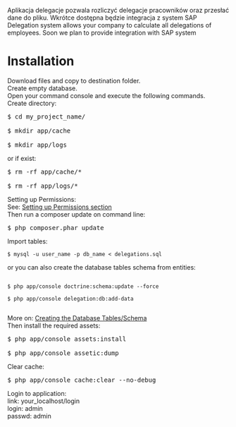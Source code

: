 Aplikacja delegacje pozwala rozliczyć delegacje pracowników oraz przesłać dane do pliku. Wkrótce dostępna będzie integracja z system SAP<br />
Delegation system allows your company to calculate all delegations of employees. Soon we plan to provide integration with SAP system

<h1>Installation</h1>

Download files and copy to destination folder.<br>
Create empty database.<br>
Open your command console and execute the following commands.<br>
Create directory:<br>
<pre>
$ cd my_project_name/<br>
$ mkdir app/cache<br>
$ mkdir app/logs</pre>
or if exist:<br>
<pre>
$ rm -rf app/cache/*<br>
$ rm -rf app/logs/*</pre>
Setting up Permissions:<br>
See: <a href="http://symfony.com/doc/current/book/installation.html#checking-symfony-application-configuration-and-setup">Setting up Permissions section</a><br>
Then run a composer update on command line:
<pre>$ php composer.phar update</pre>
Import tables:<br>
<pre><code>$ mysql -u user_name -p db_name &lt; delegations.sql</code></pre>
or you can also create the database tables schema from entities:<br>
<pre><code>
$ php app/console doctrine:schema:update --force<br>
$ php app/console delegation:db:add-data<br>
</code></pre>
More on: <a href="http://symfony.com/doc/current/book/doctrine.html#creating-the-database-tables-schema">Creating the Database Tables/Schema</a><br>
Then install the required assets:
<pre>
$ php app/console assets:install<br>
$ php app/console assetic:dump
</pre>
Clear cache:<br>
<pre>$ php app/console cache:clear --no-debug</pre>
Login to application:<br>
link: your_localhost/login<br>
login: admin<br>
passwd: admin<br>

